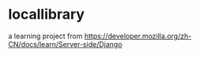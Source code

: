 # locallibrary
a learning project from https://developer.mozilla.org/zh-CN/docs/learn/Server-side/Django 
